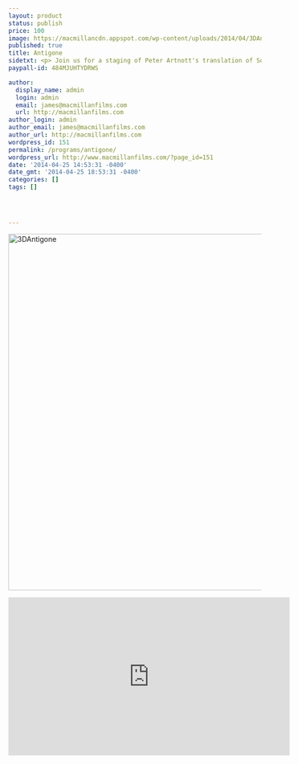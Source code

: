 ```yaml
---
layout: product
status: publish
price: 100
image: https://macmillancdn.appspot.com/wp-content/uploads/2014/04/3DAntigone.jpg
published: true
title: Antigone
sidetxt: <p> Join us for a staging of Peter Artnott's translation of Sophocles' Antigone - staged with marionettes.  This DVD features the remastered audio of Peter Arnott and the voice of Kelly Addyman as Antigone. Peter's translations benefited from years of live performances,  which is why they are regarded so highly as the perfect blend of scholarship and fun. DVD feature $100 </p>
paypall-id: 484MJUHTYDRWS

author:
  display_name: admin
  login: admin
  email: james@macmillanfilms.com
  url: http://macmillanfilms.com
author_login: admin
author_email: james@macmillanfilms.com
author_url: http://macmillanfilms.com
wordpress_id: 151
permalink: /programs/antigone/
wordpress_url: http://www.macmillanfilms.com/?page_id=151
date: '2014-04-25 14:53:31 -0400'
date_gmt: '2014-04-25 18:53:31 -0400'
categories: []
tags: []




---
```

<a href="https://macmillancdn.appspot.com/wp-content/uploads/2014/04/3DAntigone.jpg"><img class="alignnone  wp-image-152" src="https://macmillancdn.appspot.com/wp-content/uploads/2014/04/3DAntigone-872x1024.jpg" alt="3DAntigone" width="605" height="710" /></a>

<p><iframe width="560" height="315" src="https://www.youtube.com/embed/PIjsdS49agI" frameborder="0" allowfullscreen></iframe></p>

